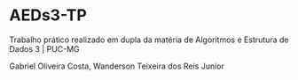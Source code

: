 # AEDs3-TP
Trabalho prático realizado em dupla da matéria de Algoritmos e Estrutura de Dados 3 | PUC-MG

Gabriel Oliveira Costa,
Wanderson Teixeira dos Reis Junior
